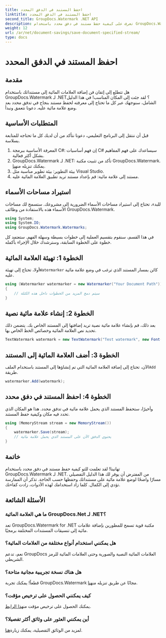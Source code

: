 ```yaml
---
title: احفظ المستند في الدفق المحدد
linktitle: احفظ المستند في الدفق المحدد
second_title: GroupDocs.Watermark .NET API
description: تعرف على كيفية حفظ مستند في دفق محدد باستخدام GroupDocs.Watermark لـ .NET باستخدام هذا الدليل التفصيلي خطوة بخطوة. مثالية للمطورين من جميع المستويات.
weight: 12
url: /ar/net/document-savings/save-document-specified-stream/
type: docs
---
```

# احفظ المستند في الدفق المحدد

## مقدمة
هل تتطلع إلى إتقان فن إضافة العلامات المائية إلى مستنداتك باستخدام GroupDocs.Watermark لـ .NET؟ لقد جئت إلى المكان المناسب! في هذا الدليل الشامل، سنوجهك عبر كل ما تحتاج إلى معرفته لحفظ مستند بنجاح في تدفق محدد بعد وضع علامة مائية عليه. دعونا نتعمق ونبدأ.
## المتطلبات الأساسية
قبل أن ننتقل إلى البرنامج التعليمي، دعونا نتأكد من أن لديك كل ما تحتاجه للمتابعة بسلاسة.
1. المعرفة الأساسية ببرمجة C#: إن فهم أساسيات C# سيساعدك على فهم المفاهيم بشكل أكثر فعالية.
2.  GroupDocs.Watermark لـ .NET: تأكد من تثبيت مكتبة GroupDocs.Watermark. يمكنك تنزيله من[هنا](https://releases.groupdocs.com/Watermark/net/).
3. بيئة التطوير: بيئة تطوير مناسبة مثل Visual Studio.
4. مستند إلى علامة مائية: قم بإعداد مستند تريد تطبيق العلامة المائية عليه.
## استيراد مساحات الأسماء
للبدء، تحتاج إلى استيراد مساحات الأسماء الضرورية إلى مشروعك. ستسمح لك مساحات الأسماء هذه بالاستفادة من وظائف GroupDocs.Watermark.
```csharp
using System;
using System.IO;
using GroupDocs.Watermark.Watermarks;
```
في هذا القسم، سنقوم بتقسيم العملية إلى خطوات بسيطة وسهلة الفهم. ستعتمد كل خطوة على الخطوة السابقة، وسترشدك خلال الإجراء بأكمله.
## الخطوة 1: تهيئة العلامة المائية
 أولا، تحتاج إلى تهيئة`Watermarker` كائن بمسار المستند الذي ترغب في وضع علامة مائية عليه.
```csharp
using (Watermarker watermarker = new Watermarker("Your Document Path"))
{
    // سيتم دمج المزيد من الخطوات داخل هذه الكتلة
}
```
## الخطوة 2: إنشاء علامة مائية نصية
بعد ذلك، قم بإنشاء علامة مائية نصية تريد إضافتها إلى المستند الخاص بك. يتضمن ذلك تحديد نص العلامة المائية وخصائص الخط الخاص بها.
```csharp
TextWatermark watermark = new TextWatermark("Test watermark", new Font("Arial", 12));
```
## الخطوة 3: أضف العلامة المائية إلى المستند
 الآن، تحتاج إلى إضافة العلامة المائية التي تم إنشاؤها إلى المستند باستخدام الملف`Add` طريقة.
```csharp
watermarker.Add(watermark);
```
## الخطوة 4: احفظ المستند في دفق محدد
وأخيرًا، ستحفظ المستند الذي يحمل علامة مائية في تدفق محدد. هذا هو المكان الذي تحدد فيه مكان وكيفية حفظ المستند.
```csharp
using (MemoryStream stream = new MemoryStream())
{
    watermarker.Save(stream);
    // يحتوي الدفق الآن على المستند الذي يحمل علامة مائية
}
```
## خاتمة
تهانينا! لقد تعلمت للتو كيفية حفظ مستند في دفق محدد باستخدام GroupDocs.Watermark لـ .NET. من المفترض أن يوفر لك هذا الدليل التفصيلي مسارًا واضحًا لوضع علامة مائية على مستنداتك وحفظها حسب الحاجة. تذكر أن الممارسة تؤدي إلى الكمال. كلما زاد استخدامك لهذه الأدوات، زادت كفاءتك.
## الأسئلة الشائعة
### ما هي العلامة المائية GroupDocs.Net لـ .NET؟
تعد GroupDocs.Watermark for .NET مكتبة قوية تسمح للمطورين بإضافة علامات مائية إلى تنسيقات المستندات المختلفة برمجيًا.
### هل يمكنني استخدام أنواع مختلفة من العلامات المائية؟
نعم، تدعم GroupDocs العلامات المائية النصية والصورية وحتى العلامات المائية للرمز الشريطي.
### هل هناك نسخة تجريبية مجانية متاحة؟
 قطعاً! يمكنك تجربة GroupDocs.Watermark مجانًا عن طريق تنزيله من[هنا](https://releases.groupdocs.com/).
### كيف يمكنني الحصول على ترخيص مؤقت؟
 يمكنك الحصول على ترخيص مؤقت من[هذا الرابط](https://purchase.groupdocs.com/temporary-license/).
### أين يمكنني العثور على وثائق أكثر تفصيلا؟
 لمزيد من الوثائق التفصيلية، يمكنك زيارة[هنا](https://tutorials.groupdocs.com/Watermark/net/).